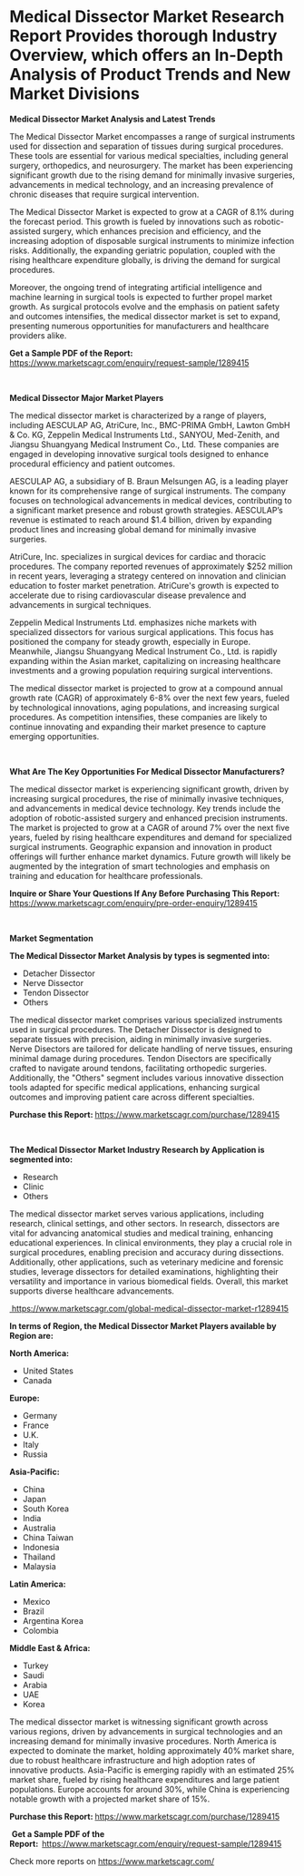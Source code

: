 <p><h1>Medical Dissector Market Research Report Provides thorough Industry Overview, which offers an In-Depth Analysis of Product Trends and New Market Divisions</h1></p><p><strong>Medical Dissector Market Analysis and Latest Trends</strong></p>
<p><p>The Medical Dissector Market encompasses a range of surgical instruments used for dissection and separation of tissues during surgical procedures. These tools are essential for various medical specialties, including general surgery, orthopedics, and neurosurgery. The market has been experiencing significant growth due to the rising demand for minimally invasive surgeries, advancements in medical technology, and an increasing prevalence of chronic diseases that require surgical intervention.</p><p>The Medical Dissector Market is expected to grow at a CAGR of 8.1% during the forecast period. This growth is fueled by innovations such as robotic-assisted surgery, which enhances precision and efficiency, and the increasing adoption of disposable surgical instruments to minimize infection risks. Additionally, the expanding geriatric population, coupled with the rising healthcare expenditure globally, is driving the demand for surgical procedures. </p><p>Moreover, the ongoing trend of integrating artificial intelligence and machine learning in surgical tools is expected to further propel market growth. As surgical protocols evolve and the emphasis on patient safety and outcomes intensifies, the medical dissector market is set to expand, presenting numerous opportunities for manufacturers and healthcare providers alike.</p></p>
<p><strong>Get a Sample PDF of the Report:&nbsp;</strong> <a href="https://www.marketscagr.com/enquiry/request-sample/1289415?utm_campaign=1920&utm_medium=2&utm_source=Github&utm_content=ia&utm_term=16012025&utm_id=medical-dissector">https://www.marketscagr.com/enquiry/request-sample/1289415</a></p>
<p>&nbsp;</p>
<p><strong>Medical Dissector Major Market Players</strong></p>
<p><p>The medical dissector market is characterized by a range of players, including AESCULAP AG, AtriCure, Inc., BMC-PRIMA GmbH, Lawton GmbH & Co. KG, Zeppelin Medical Instruments Ltd., SANYOU, Med-Zenith, and Jiangsu Shuangyang Medical Instrument Co., Ltd. These companies are engaged in developing innovative surgical tools designed to enhance procedural efficiency and patient outcomes.</p><p>AESCULAP AG, a subsidiary of B. Braun Melsungen AG, is a leading player known for its comprehensive range of surgical instruments. The company focuses on technological advancements in medical devices, contributing to a significant market presence and robust growth strategies. AESCULAP’s revenue is estimated to reach around $1.4 billion, driven by expanding product lines and increasing global demand for minimally invasive surgeries.</p><p>AtriCure, Inc. specializes in surgical devices for cardiac and thoracic procedures. The company reported revenues of approximately $252 million in recent years, leveraging a strategy centered on innovation and clinician education to foster market penetration. AtriCure's growth is expected to accelerate due to rising cardiovascular disease prevalence and advancements in surgical techniques.</p><p>Zeppelin Medical Instruments Ltd. emphasizes niche markets with specialized dissectors for various surgical applications. This focus has positioned the company for steady growth, especially in Europe. Meanwhile, Jiangsu Shuangyang Medical Instrument Co., Ltd. is rapidly expanding within the Asian market, capitalizing on increasing healthcare investments and a growing population requiring surgical interventions.</p><p>The medical dissector market is projected to grow at a compound annual growth rate (CAGR) of approximately 6-8% over the next few years, fueled by technological innovations, aging populations, and increasing surgical procedures. As competition intensifies, these companies are likely to continue innovating and expanding their market presence to capture emerging opportunities.</p></p>
<p>&nbsp;</p>
<p><strong>What Are The Key Opportunities For Medical Dissector Manufacturers?</strong></p>
<p><p>The medical dissector market is experiencing significant growth, driven by increasing surgical procedures, the rise of minimally invasive techniques, and advancements in medical device technology. Key trends include the adoption of robotic-assisted surgery and enhanced precision instruments. The market is projected to grow at a CAGR of around 7% over the next five years, fueled by rising healthcare expenditures and demand for specialized surgical instruments. Geographic expansion and innovation in product offerings will further enhance market dynamics. Future growth will likely be augmented by the integration of smart technologies and emphasis on training and education for healthcare professionals.</p></p>
<p><strong>Inquire or Share Your Questions If Any Before Purchasing This Report:</strong> <a href="https://www.marketscagr.com/enquiry/pre-order-enquiry/1289415?utm_campaign=1920&utm_medium=2&utm_source=Github&utm_content=ia&utm_term=16012025&utm_id=medical-dissector">https://www.marketscagr.com/enquiry/pre-order-enquiry/1289415</a></p>
<p>&nbsp;</p>
<p><strong>Market Segmentation</strong></p>
<p><strong>The Medical Dissector Market Analysis by types is segmented into:</strong></p>
<p><ul><li>Detacher Dissector</li><li>Nerve Dissector</li><li>Tendon Dissector</li><li>Others</li></ul></p>
<p><p>The medical dissector market comprises various specialized instruments used in surgical procedures. The Detacher Dissector is designed to separate tissues with precision, aiding in minimally invasive surgeries. Nerve Disectors are tailored for delicate handling of nerve tissues, ensuring minimal damage during procedures. Tendon Disectors are specifically crafted to navigate around tendons, facilitating orthopedic surgeries. Additionally, the "Others" segment includes various innovative dissection tools adapted for specific medical applications, enhancing surgical outcomes and improving patient care across different specialties.</p></p>
<p><strong>Purchase this Report:&nbsp;</strong><a href="https://www.marketscagr.com/purchase/1289415?utm_campaign=1920&utm_medium=2&utm_source=Github&utm_content=ia&utm_term=16012025&utm_id=medical-dissector">https://www.marketscagr.com/purchase/1289415</a></p>
<p>&nbsp;</p>
<p><strong>The Medical Dissector Market Industry Research by Application is segmented into:</strong></p>
<p><ul><li>Research</li><li>Clinic</li><li>Others</li></ul></p>
<p><p>The medical dissector market serves various applications, including research, clinical settings, and other sectors. In research, dissectors are vital for advancing anatomical studies and medical training, enhancing educational experiences. In clinical environments, they play a crucial role in surgical procedures, enabling precision and accuracy during dissections. Additionally, other applications, such as veterinary medicine and forensic studies, leverage dissectors for detailed examinations, highlighting their versatility and importance in various biomedical fields. Overall, this market supports diverse healthcare advancements.</p></p>
<p><a href="https://www.marketscagr.com/global-medical-dissector-market-r1289415?utm_campaign=1920&utm_medium=2&utm_source=Github&utm_content=ia&utm_term=16012025&utm_id=medical-dissector">&nbsp;https://www.marketscagr.com/global-medical-dissector-market-r1289415</a></p>
<p><strong>In terms of Region, the Medical Dissector Market Players available by Region are:</strong></p>
<p>
    <p> <strong> North America: </strong>
        <ul>
            <li>United States</li>
            <li>Canada</li>
        </ul>
        </p> 
    <p> <strong> Europe: </strong>
        <ul>
            <li>Germany</li>
            <li>France</li>
            <li>U.K.</li>
            <li>Italy</li>
            <li>Russia</li>
        </ul>
        </p> 
    <p> <strong> Asia-Pacific: </strong>
        <ul>
            <li>China</li>
            <li>Japan</li>
            <li>South Korea</li>
            <li>India</li>
            <li>Australia</li>
            <li>China Taiwan</li>
            <li>Indonesia</li>
            <li>Thailand</li>
            <li>Malaysia</li>
        </ul>
        </p> 
    <p> <strong> Latin America: </strong>
        <ul>
            <li>Mexico</li>
            <li>Brazil</li>
            <li>Argentina Korea</li>
            <li>Colombia</li>
        </ul>
        </p> 
    <p> <strong> Middle East & Africa: </strong>
        <ul>
            <li>Turkey</li>
            <li>Saudi</li>
            <li>Arabia</li>
            <li>UAE</li>
            <li>Korea</li>
        </ul>
    </p>
    </p>
<p><p>The medical dissector market is witnessing significant growth across various regions, driven by advancements in surgical technologies and an increasing demand for minimally invasive procedures. North America is expected to dominate the market, holding approximately 40% market share, due to robust healthcare infrastructure and high adoption rates of innovative products. Asia-Pacific is emerging rapidly with an estimated 25% market share, fueled by rising healthcare expenditures and large patient populations. Europe accounts for around 30%, while China is experiencing notable growth with a projected market share of 15%.</p></p>
<p><strong>Purchase this Report: </strong><a href="https://www.marketscagr.com/purchase/1289415?utm_campaign=1920&utm_medium=2&utm_source=Github&utm_content=ia&utm_term=16012025&utm_id=medical-dissector">https://www.marketscagr.com/purchase/1289415</a></p>
<p>&nbsp;<strong>Get a Sample PDF of the Report:&nbsp;&nbsp;</strong><a href="https://www.marketscagr.com/enquiry/request-sample/1289415?utm_campaign=1920&utm_medium=2&utm_source=Github&utm_content=ia&utm_term=16012025&utm_id=medical-dissector">https://www.marketscagr.com/enquiry/request-sample/1289415</a></p>
<p><strong></strong></p>
<p>Check more reports on <a href="https://www.marketscagr.com/?utm_campaign=1920&utm_medium=2&utm_source=Github&utm_content=ia&utm_term=16012025&utm_id=medical-dissector">https://www.marketscagr.com/</a></p>